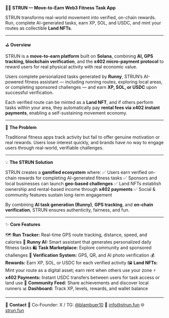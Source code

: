 🏃‍♂️ **STRUN — Move-to-Earn Web3 Fitness Task App**

STRUN transforms real-world movement into verified, on-chain rewards.
Run, complete AI-generated tasks, earn XP, SOL, and USDC, and mint your routes as collectible **Land NFTs**.

---

⛳️ **Overview**

STRUN is a **move-to-earn platform** built on **Solana**, combining **AI, GPS tracking, blockchain verification**, and the **x402 micro-payment protocol** to reward users for real physical activity with real economic value.

Users complete personalized tasks generated by **Runny**, STRUN’s AI-powered fitness assistant — including running routes, exploring local areas, or completing sponsored challenges — and earn **XP, SOL, or USDC** upon successful verification.

Each verified route can be minted as a **Land NFT**, and if others perform tasks within your area, they automatically pay **rental fees via x402 instant payments**, enabling a self-sustaining movement economy.

---

🎯 **The Problem**

Traditional fitness apps track activity but fail to offer genuine motivation or real rewards.
Users lose interest quickly, and brands have no way to engage users through real-world, verifiable challenges.

---

💡 **The STRUN Solution**

STRUN creates a **gamified ecosystem** where:
✅ Users earn verified on-chain rewards for completing AI-generated fitness tasks
✅ Sponsors and local businesses can launch **geo-based challenges**
✅ Land NFTs establish ownership and rental-based income through **x402 payments**
✅ Social & community features sustain long-term engagement

By combining **AI task generation (Runny)**, **GPS tracking**, and **on-chain verification**, STRUN ensures authenticity, fairness, and fun.

---

✨ **Core Features**

🗺️ **Run Tracker:** Real-time GPS route tracking, distance, speed, and calories
🤖 **Runny AI:** Smart assistant that generates personalized daily fitness tasks
🛍️ **Task Marketplace:** Explore community and sponsored challenges
🧭 **Verification System:** GPS, QR, and AI photo verification
💰 **Rewards:** Earn XP, SOL, or USDC for each verified activity
🖼️ **Land NFTs:** Mint your route as a digital asset; earn rent when others use your zone
⚡ **x402 Payments:** Instant USDC transfers between users for task access or land use
👥 **Community Feed:** Share achievements and discover local runners
📊 **Dashboard:** Track XP, levels, rewards, and wallet balance

---

💬 **Contact**
👤 Co-Founder: X / TG: [@blambuer10](https://x.com/blambuer10)
📧 [info@strun.fun](mailto:info@strun.fun)
🌐 [strun.fun](https://strun.fun)
